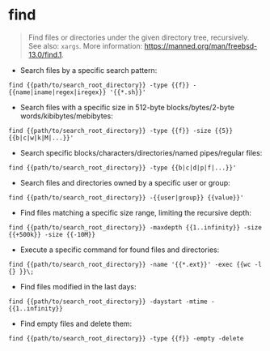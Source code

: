 # find

> Find files or directories under the given directory tree, recursively.
> See also: `xargs`.
> More information: <https://manned.org/man/freebsd-13.0/find.1>.

- Search files by a specific search pattern:

`find {{path/to/search_root_directory}} -type {{f}} -{{name|iname|regex|iregex}} '{{*.sh}}'`

- Search files with a specific size in 512-byte blocks/bytes/2-byte words/kibibytes/mebibytes:

`find {{path/to/search_root_directory}} -type {{f}} -size {{5}}{{b|c|w|k|M|...}}'`

- Search specific blocks/characters/directories/named pipes/regular files:

`find {{path/to/search_root_directory}} -type {{b|c|d|p|f|...}}'`

- Search files and directories owned by a specific user or group:

`find {{path/to/search_root_directory}} -{{user|group}} {{value}}'`

- Find files matching a specific size range, limiting the recursive depth:

`find {{path/to/search_root_directory}} -maxdepth {{1..infinity}} -size {{+500k}} -size {{-10M}}`

- Execute a specific command for found files and directories:

`find {{path/to/search_root_directory}} -name '{{*.ext}}' -exec {{wc -l {} }}\;`

- Find files modified in the last days:

`find {{path/to/search_root_directory}} -daystart -mtime -{{1..infinity}}`

- Find empty files and delete them:

`find {{path/to/search_root_directory}} -type {{f}} -empty -delete`
